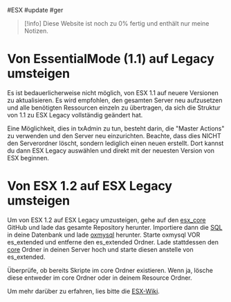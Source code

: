 #ESX #update #ger
> [!info] Diese Website ist noch zu 0% fertig und enthält nur meine Notizen.

# Von EssentialMode (1.1) auf Legacy umsteigen

Es ist bedauerlicherweise nicht möglich, von ESX 1.1 auf neuere Versionen zu aktualisieren. Es wird empfohlen, den gesamten Server neu aufzusetzen und alle benötigten Ressourcen einzeln zu übertragen, da sich die Struktur von 1.1 zu ESX Legacy vollständig geändert hat.

Eine Möglichkeit, dies in txAdmin zu tun, besteht darin, die "Master Actions" zu verwenden und den Server neu einzurichten. Beachte, dass dies NICHT den Serverordner löscht, sondern lediglich einen neuen erstellt. Dort kannst du dann ESX Legacy auswählen und direkt mit der neuesten Version von ESX beginnen.

# Von ESX 1.2 auf ESX Legacy umsteigen

Um von ESX 1.2 auf ESX Legacy umzusteigen, gehe auf den [esx_core](https://github.com/esx-framework/esx_core) GitHub und lade das gesamte Repository herunter. Importiere dann die [SQL](https://github.com/esx-framework/esx_core/blob/main/database.sql) in deine Datenbank und lade [oxmysql](https://github.com/overextended/oxmysql/releases/tag/v2.7.5) herunter. Starte oxmysql VOR es_extended und entferne den es_extended Ordner. Lade stattdessen den [core](https://github.com/esx-framework/esx_core/tree/main/core) Ordner in deinen Server hoch und starte diesen anstelle von es_extended.

Überprüfe, ob bereits Skripte im core Ordner existieren. Wenn ja, lösche diese entweder im core Ordner oder in deinem Resource Ordner.

Um mehr darüber zu erfahren, lies bitte die [ESX-Wiki](https://documentation.esx-framework.org/legacy/installation/).